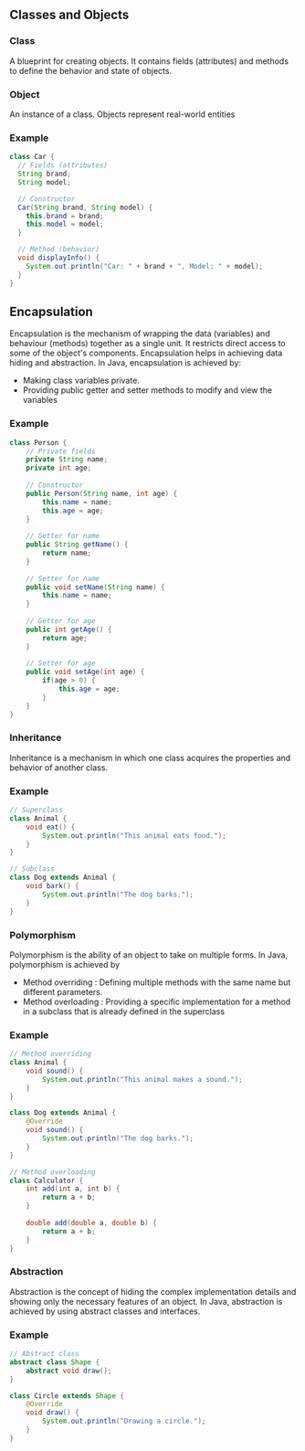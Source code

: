 ## Classes and Objects

### Class
A blueprint for creating objects. It contains fields (attributes) and methods to define the behavior and state of objects.

### Object
An instance of a class. Objects represent real-world entities

### Example
```java
class Car {
  // Fields (attributes)
  String brand;
  String model;

  // Constructor
  Car(String brand, String model) {
    this.brand = brand;
    this.model = model;
  }

  // Method (behavior)
  void displayInfo() {
    System.out.println("Car: " + brand + ", Model: " + model);
  }
}
```

## Encapsulation

Encapsulation is the mechanism of wrapping the data (variables) and behaviour (methods) together as a single unit. 
It restricts direct access to some of the object's components. Encapsulation helps in achieving data hiding and abstraction.
In Java, encapsulation is achieved by:
- Making class variables private.
- Providing public getter and setter methods to modify and view the variables

### Example
```java
class Person {
    // Private fields
    private String name;
    private int age;
    
    // Constructor
    public Person(String name, int age) {
        this.name = name;
        this.age = age;
    }
    
    // Getter for name
    public String getName() {
        return name;
    }
    
    // Setter for name
    public void setName(String name) {
        this.name = name;
    }
    
    // Getter for age
    public int getAge() {
        return age;
    }
    
    // Setter for age
    public void setAge(int age) {
        if(age > 0) {
            this.age = age;
        }
    }
}
```

### Inheritance

Inheritance is a mechanism in which one class acquires the properties and behavior of another class. 

### Example
```java
// Superclass
class Animal {
    void eat() {
        System.out.println("This animal eats food.");
    }
}

// Subclass
class Dog extends Animal {
    void bark() {
        System.out.println("The dog barks.");
    }
}
```

### Polymorphism

Polymorphism is the ability of an object to take on multiple forms. 
In Java, polymorphism is achieved by 
- Method overriding : Defining multiple methods with the same name but different parameters.
- Method overloading : Providing a specific implementation for a method in a subclass that is already defined in the superclass

### Example
```java
// Method overriding
class Animal {
    void sound() {
        System.out.println("This animal makes a sound.");
    }
}

class Dog extends Animal {
    @Override
    void sound() {
        System.out.println("The dog barks.");
    }
}
```

```java
// Method overloading
class Calculator {
    int add(int a, int b) {
        return a + b;
    }
    
    double add(double a, double b) {
        return a + b;
    }
}
```

### Abstraction

Abstraction is the concept of hiding the complex implementation details and showing only the necessary features of an object.
In Java, abstraction is achieved by using abstract classes and interfaces.

### Example
```java
// Abstract class
abstract class Shape {
    abstract void draw();
}

class Circle extends Shape {
    @Override
    void draw() {
        System.out.println("Drawing a circle.");
    }
}
```

